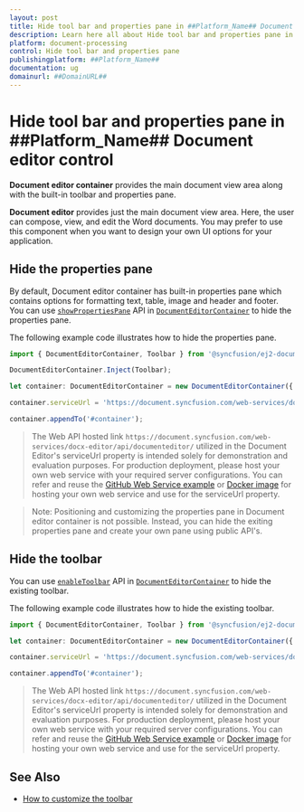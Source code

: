 ```yaml
---
layout: post
title: Hide tool bar and properties pane in ##Platform_Name## Document editor control | Syncfusion
description: Learn here all about Hide tool bar and properties pane in Syncfusion ##Platform_Name## Document editor control of Syncfusion Essential JS 2 and more.
platform: document-processing
control: Hide tool bar and properties pane 
publishingplatform: ##Platform_Name##
documentation: ug
domainurl: ##DomainURL##
---
```


# Hide tool bar and properties pane in ##Platform_Name## Document editor control

**Document editor container** provides the main document view area along with the built-in toolbar and properties pane.

**Document editor** provides just the main document view area. Here, the user can compose, view, and edit the Word documents. You may prefer to use this component when you want to design your own UI options for your application.

## Hide the properties pane

By default, Document editor container has built-in properties pane which contains options for formatting text, table, image and header and footer. You can use [`showPropertiesPane`](https://ej2.syncfusion.com/documentation/api/document-editor-container/documentEditorContainerModel#showpropertiespane) API in [`DocumentEditorContainer`](https://ej2.syncfusion.com/documentation/api/document-editor-container/documentEditorContainerModel/) to hide the properties pane.

The following example code illustrates how to hide the properties pane.

```ts
import { DocumentEditorContainer, Toolbar } from '@syncfusion/ej2-documenteditor';

DocumentEditorContainer.Inject(Toolbar);

let container: DocumentEditorContainer = new DocumentEditorContainer({ enableToolbar: true, height: '590px', showPropertiesPane:false });

container.serviceUrl = 'https://document.syncfusion.com/web-services/docx-editor/api/documenteditor/';

container.appendTo('#container');
```

> The Web API hosted link `https://document.syncfusion.com/web-services/docx-editor/api/documenteditor/` utilized in the Document Editor's serviceUrl property is intended solely for demonstration and evaluation purposes. For production deployment, please host your own web service with your required server configurations. You can refer and reuse the [GitHub Web Service example](https://github.com/SyncfusionExamples/EJ2-DocumentEditor-WebServices) or [Docker image](https://hub.docker.com/r/syncfusion/word-processor-server) for hosting your own web service and use for the serviceUrl property.

>Note: Positioning and customizing the properties pane in Document editor container is not possible. Instead, you can hide the exiting properties pane and create your own pane using public API's.

## Hide the toolbar

You can use [`enableToolbar`](https://ej2.syncfusion.com/documentation/api/document-editor-container/documentEditorContainerModel#enabletoolbar) API in [`DocumentEditorContainer`](https://ej2.syncfusion.com/documentation/api/document-editor-container/documentEditorContainerModel/) to hide the existing toolbar.

The following example code illustrates how to hide the existing toolbar.

```ts
import { DocumentEditorContainer, Toolbar } from '@syncfusion/ej2-documenteditor';

let container: DocumentEditorContainer = new DocumentEditorContainer({ enableToolbar: false, height: '590px' });

container.serviceUrl = 'https://document.syncfusion.com/web-services/docx-editor/api/documenteditor/';

container.appendTo('#container');
```

> The Web API hosted link `https://document.syncfusion.com/web-services/docx-editor/api/documenteditor/` utilized in the Document Editor's serviceUrl property is intended solely for demonstration and evaluation purposes. For production deployment, please host your own web service with your required server configurations. You can refer and reuse the [GitHub Web Service example](https://github.com/SyncfusionExamples/EJ2-DocumentEditor-WebServices) or [Docker image](https://hub.docker.com/r/syncfusion/word-processor-server) for hosting your own web service and use for the serviceUrl property.

## See Also

* [How to customize the toolbar](../how-to/customize-tool-bar)